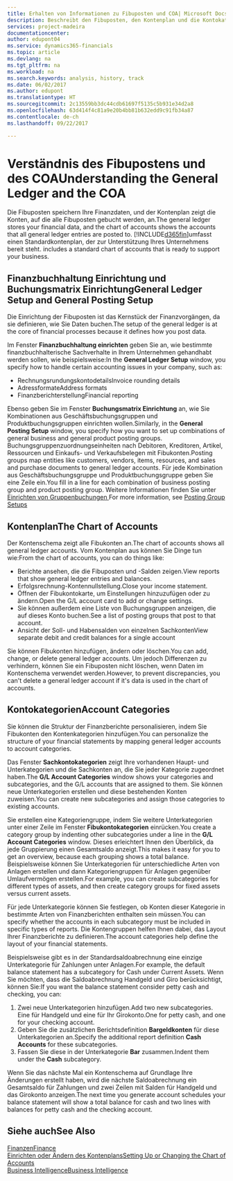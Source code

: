 ```yaml
---
title: Erhalten von Informationen zu Fibuposten und COA| Microsoft Docs
description: Beschreibt den Fibuposten, den Kontenplan und die Kontokategorien.
services: project-madeira
documentationcenter: 
author: edupont04
ms.service: dynamics365-financials
ms.topic: article
ms.devlang: na
ms.tgt_pltfrm: na
ms.workload: na
ms.search.keywords: analysis, history, track
ms.date: 06/02/2017
ms.author: edupont
ms.translationtype: HT
ms.sourcegitcommit: 2c13559bb3dc44cdb61697f5135c5b931e34d2a8
ms.openlocfilehash: 63d414f4c81a9e20b4bb81b632edd9c91fb34a87
ms.contentlocale: de-ch
ms.lasthandoff: 09/22/2017

---
```

# <a name="understanding-the-general-ledger-and-the-coa"></a><span data-ttu-id="3c033-103">Verständnis des Fibupostens und des COA</span><span class="sxs-lookup"><span data-stu-id="3c033-103">Understanding the General Ledger and the COA</span></span>
<span data-ttu-id="3c033-104">Die Fibuposten speichern Ihre Finanzdaten, und der Kontenplan zeigt die Konten, auf die alle Fibuposten gebucht werden, an.</span><span class="sxs-lookup"><span data-stu-id="3c033-104">The general ledger stores your financial data, and the chart of accounts shows the accounts that all general ledger entries are posted to.</span></span> [!INCLUDE[d365fin](includes/d365fin_md.md)]<span data-ttu-id="3c033-105">umfasst einen Standardkontenplan, der zur Unterstützung Ihres Unternehmens bereit steht.</span><span class="sxs-lookup"><span data-stu-id="3c033-105"> includes a standard chart of accounts that is ready to support your business.</span></span>

## <a name="general-ledger-setup-and-general-posting-setup"></a><span data-ttu-id="3c033-106">Finanzbuchhaltung Einrichtung und Buchungsmatrix Einrichtung</span><span class="sxs-lookup"><span data-stu-id="3c033-106">General Ledger Setup and General Posting Setup</span></span>
<span data-ttu-id="3c033-107">Die Einrichtung der Fibuposten ist das Kernstück der Finanzvorgängen, da sie definieren, wie Sie Daten buchen.</span><span class="sxs-lookup"><span data-stu-id="3c033-107">The setup of the general ledger is at the core of financial processes because it defines how you post data.</span></span>  

<span data-ttu-id="3c033-108">Im Fenster **Finanzbuchhaltung einrichten** geben Sie an, wie bestimmte finanzbuchhalterische Sachverhalte in Ihrem Unternehmen gehandhabt werden sollen, wie beispielsweise:</span><span class="sxs-lookup"><span data-stu-id="3c033-108">In the **General Ledger Setup** window, you specify how to handle certain accounting issues in your company, such as:</span></span>  

* <span data-ttu-id="3c033-109">Rechnungsrundungskontodetails</span><span class="sxs-lookup"><span data-stu-id="3c033-109">Invoice rounding details</span></span>  
* <span data-ttu-id="3c033-110">Adressformate</span><span class="sxs-lookup"><span data-stu-id="3c033-110">Address formats</span></span>  
* <span data-ttu-id="3c033-111">Finanzberichterstellung</span><span class="sxs-lookup"><span data-stu-id="3c033-111">Financial reporting</span></span>  

<span data-ttu-id="3c033-112">Ebenso geben Sie im Fenster **Buchungsmatrix Einrichtung** an, wie Sie Kombinationen aus Geschäftsbuchungsgruppen und Produktbuchungsgruppen einrichten wollen.</span><span class="sxs-lookup"><span data-stu-id="3c033-112">Similarly, in the **General Posting Setup** window, you specify how you want to set up combinations of general business and general product posting groups.</span></span> <span data-ttu-id="3c033-113">Buchungsgruppenzuordnungseinheiten nach Debitoren, Kreditoren, Artikel, Ressourcen und Einkaufs- und Verkaufsbelegen mit Fibukonten.</span><span class="sxs-lookup"><span data-stu-id="3c033-113">Posting groups map entities like customers, vendors, items, resources, and sales and purchase documents to general ledger accounts.</span></span> <span data-ttu-id="3c033-114">Für jede Kombination aus Geschäftsbuchungsgruppe und Produktbuchungsgruppe geben Sie eine Zeile ein.</span><span class="sxs-lookup"><span data-stu-id="3c033-114">You fill in a line for each combination of business posting group and product posting group.</span></span> <span data-ttu-id="3c033-115">Weitere Informationen finden Sie unter [Einrichten von Gruppenbuchungen ](finance-posting-groups.md)</span><span class="sxs-lookup"><span data-stu-id="3c033-115">For more information, see [Posting Group Setups](finance-posting-groups.md)</span></span>  

## <a name="the-chart-of-accounts"></a><span data-ttu-id="3c033-116">Kontenplan</span><span class="sxs-lookup"><span data-stu-id="3c033-116">The Chart of Accounts</span></span>
<span data-ttu-id="3c033-117">Der Kontenschema zeigt alle Fibukonten an.</span><span class="sxs-lookup"><span data-stu-id="3c033-117">The chart of accounts shows all general ledger accounts.</span></span> <span data-ttu-id="3c033-118">Vom Kontenplan aus können Sie Dinge tun wie:</span><span class="sxs-lookup"><span data-stu-id="3c033-118">From the chart of accounts, you can do things like:</span></span>  

* <span data-ttu-id="3c033-119">Berichte ansehen, die die Fibuposten und -Salden zeigen.</span><span class="sxs-lookup"><span data-stu-id="3c033-119">View reports that show general ledger entries and balances.</span></span>  
* <span data-ttu-id="3c033-120">Erfolgsrechnung-Kontennullstellung.</span><span class="sxs-lookup"><span data-stu-id="3c033-120">Close your income statement.</span></span>  
* <span data-ttu-id="3c033-121">Öffnen der Fibukontokarte, um Einstellungen hinzuzufügen oder zu ändern.</span><span class="sxs-lookup"><span data-stu-id="3c033-121">Open the G/L account card to add or change settings.</span></span>  
* <span data-ttu-id="3c033-122">Sie können außerdem eine Liste von Buchungsgruppen anzeigen, die auf dieses Konto buchen.</span><span class="sxs-lookup"><span data-stu-id="3c033-122">See a list of posting groups that post to that account.</span></span>
* <span data-ttu-id="3c033-123">Ansicht der Soll- und Habensalden von einzelnen Sachkonten</span><span class="sxs-lookup"><span data-stu-id="3c033-123">View separate debit and credit balances for a single account</span></span>  

<span data-ttu-id="3c033-124">Sie können Fibukonten hinzufügen, ändern oder löschen.</span><span class="sxs-lookup"><span data-stu-id="3c033-124">You can add, change, or delete general ledger accounts.</span></span> <span data-ttu-id="3c033-125">Um jedoch Differenzen zu verhindern, können Sie ein Fibuposten nicht löschen, wenn Daten im Kontenschema verwendet werden.</span><span class="sxs-lookup"><span data-stu-id="3c033-125">However, to prevent discrepancies, you can't delete a general ledger account if it's data is used in the chart of accounts.</span></span>  

## <a name="account-categories"></a><span data-ttu-id="3c033-126">Kontokategorien</span><span class="sxs-lookup"><span data-stu-id="3c033-126">Account Categories</span></span>
<span data-ttu-id="3c033-127">Sie können die Struktur der Finanzberichte personalisieren, indem Sie Fibukonten den Kontenkategorien hinzufügen.</span><span class="sxs-lookup"><span data-stu-id="3c033-127">You can personalize the structure of your financial statements by mapping general ledger accounts to account categories.</span></span>  

<span data-ttu-id="3c033-128">Das Fenster **Sachkontokategorien** zeigt Ihre vorhandenen Haupt- und Unterkategorien und die Sachkonten an, die Sie jeder Kategorie zugeordnet haben.</span><span class="sxs-lookup"><span data-stu-id="3c033-128">The **G/L Account Categories** window shows your categories and subcategories, and the G/L accounts that are assigned to them.</span></span> <span data-ttu-id="3c033-129">Sie können neue Unterkategorien erstellen und diese bestehenden Konten zuweisen.</span><span class="sxs-lookup"><span data-stu-id="3c033-129">You can create new subcategories and assign those categories to existing accounts.</span></span>  

<span data-ttu-id="3c033-130">Sie erstellen eine Kategoriengruppe, indem Sie weitere Unterkategorien unter einer Zeile im Fenster **Fibukontokategorien** einrücken.</span><span class="sxs-lookup"><span data-stu-id="3c033-130">You create a category group by indenting other subcategories under a line in the **G/L Account Categories** window.</span></span> <span data-ttu-id="3c033-131">Dieses erleichtert Ihnen den Überblick, da jede Gruppierung einen Gesamtsaldo anzeigt.</span><span class="sxs-lookup"><span data-stu-id="3c033-131">This makes it easy for you to get an overview, because each grouping shows a total balance.</span></span> <span data-ttu-id="3c033-132">Beispielsweise können Sie Unterkategorien für unterschiedliche Arten von Anlagen erstellen und dann Kategoriengruppen für Anlagen gegenüber Umlaufvermögen erstellen.</span><span class="sxs-lookup"><span data-stu-id="3c033-132">For example, you can create subcategories for different types of assets, and then create category groups for fixed assets versus current assets.</span></span>  

<span data-ttu-id="3c033-133">Für jede Unterkategorie können Sie festlegen, ob Konten dieser Kategorie in bestimmte Arten von Finanzberichten enthalten sein müssen.</span><span class="sxs-lookup"><span data-stu-id="3c033-133">You can specify whether the accounts in each subcategory must be included in specific types of reports.</span></span> <span data-ttu-id="3c033-134">Die Kontengruppen helfen Ihnen dabei, das Layout Ihrer Finanzberichte zu definieren.</span><span class="sxs-lookup"><span data-stu-id="3c033-134">The account categories help define the layout of your financial statements.</span></span>  

<span data-ttu-id="3c033-135">Beispielsweise gibt es in der Standardsaldoabrechnung eine einzige Unterkategorie für Zahlungen unter Anlagen.</span><span class="sxs-lookup"><span data-stu-id="3c033-135">For example, the default balance statement has a subcategory for Cash under Current Assets.</span></span> <span data-ttu-id="3c033-136">Wenn Sie möchten, dass die Saldoabrechnung Handgeld und Giro berücksichtigt, können Sie:</span><span class="sxs-lookup"><span data-stu-id="3c033-136">If you want the balance statement consider petty cash and checking, you can:</span></span>  

1. <span data-ttu-id="3c033-137">Zwei neue Unterkategorien hinzufügen.</span><span class="sxs-lookup"><span data-stu-id="3c033-137">Add two new subcategories.</span></span> <span data-ttu-id="3c033-138">Eine für Handgeld und eine für Ihr Girokonto.</span><span class="sxs-lookup"><span data-stu-id="3c033-138">One for petty cash, and one for your checking account.</span></span>  
2. <span data-ttu-id="3c033-139">Geben Sie die zusätzlichen Berichtsdefinition **Bargeldkonten** für diese Unterkategorien an.</span><span class="sxs-lookup"><span data-stu-id="3c033-139">Specify the additional report definition **Cash Accounts** for these subcategories.</span></span>  
3. <span data-ttu-id="3c033-140">Fassen Sie diese in der Unterkategorie **Bar** zusammen.</span><span class="sxs-lookup"><span data-stu-id="3c033-140">Indent them under the **Cash** subcategory.</span></span>  

<span data-ttu-id="3c033-141">Wenn Sie das nächste Mal ein Kontenschema auf Grundlage Ihre Änderungen erstellt haben, wird die nächste Saldoabrechnung ein Gesamtsaldo für Zahlungen und zwei Zeilen mit Salden für Handgeld und das Girokonto anzeigen.</span><span class="sxs-lookup"><span data-stu-id="3c033-141">The next time you generate account schedules your balance statement will show a total balance for cash and two lines with balances for petty cash and the checking account.</span></span>  

## <a name="see-also"></a><span data-ttu-id="3c033-142">Siehe auch</span><span class="sxs-lookup"><span data-stu-id="3c033-142">See Also</span></span>
[<span data-ttu-id="3c033-143">Finanzen</span><span class="sxs-lookup"><span data-stu-id="3c033-143">Finance</span></span>](finance.md)  
[<span data-ttu-id="3c033-144">Einrichten oder Ändern des Kontenplans</span><span class="sxs-lookup"><span data-stu-id="3c033-144">Setting Up or Changing the Chart of Accounts</span></span>](finance-setup-chart-accounts.md)  
[<span data-ttu-id="3c033-145">Business Intelligence</span><span class="sxs-lookup"><span data-stu-id="3c033-145">Business Intelligence</span></span>](bi.md)  

